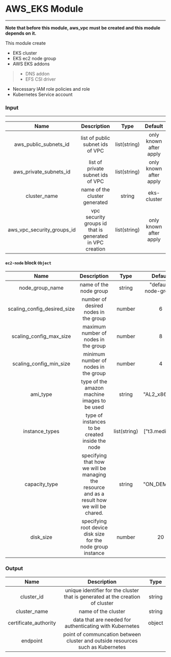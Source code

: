 # AWS_EKS Module
---
**Note that before this module, aws_vpc must be created and this module depends on it.**

This module create
- EKS cluster
- EKS ec2 node group
- AWS EKS addons
> - DNS addon
> - EFS CSI driver
- Necessary IAM role policies and role
- Kubernetes Service account
### Input
--- 

| Name | Description    | Type    | Default | 
| :---:   | :---: | :---: |:---:|
| aws_public_subnets_id | list of public subnet ids of VPC | list(string) | only known after apply | 
| aws_private_subnets_id | list of private subnet ids of VPC | list(string) | only known after apply | 
| cluster_name  | name of the cluster generated | string | eks-cluster | 
| aws_vpc_security_groups_id | vpc security groups id that is generated in VPC creation | list(string) | only known after apply |


#### ```ec2-node``` block ```Object```

| Name | Description    | Type    | Default | 
| :---:   | :---: | :---: |:---:|
node_group_name | name of the node group | string | "default-node-group"
scaling_config_desired_size | number of desired nodes in the group | number | 6
scaling_config_max_size | maximum number of nodes in the group | number | 8
scaling_config_min_size | minimum number of nodes in the group | number | 4
ami_type | type of the amazon machine images to be used | string | "AL2_x86_64"
instance_types | type of instances to be created inside the node | list(string) | ["t3.medium"]
capacity_type | specifying that how we will be managing the resource and as a result how we will be chared. | string | "ON_DEMAND| 
disk_size | specifying root device disk size for the node group instance | number | 20

### Output

| Name | Description    | Type    |
| :---:   | :---: | :---: |
cluster_id | unique identifier for the cluster that is generated at the creation of cluster| string
cluster_name | name of the cluster | string 
certificate_authority | data that are needed for authenticating with Kubernetes | object 
endpoint | point of communcation between cluster and outside resources such as Kubernetes|






